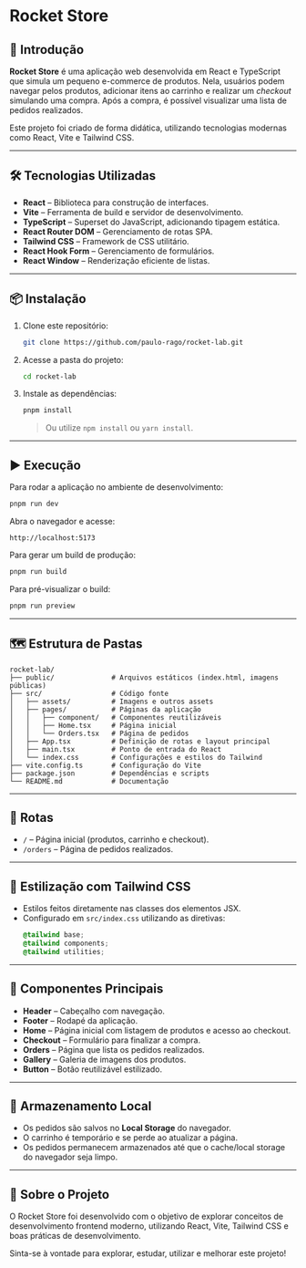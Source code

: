 # Rocket Store

## 🚀 Introdução

**Rocket Store** é uma aplicação web desenvolvida em React e TypeScript que simula um pequeno e-commerce de produtos. Nela, usuários podem navegar pelos produtos, adicionar itens ao carrinho e realizar um *checkout* simulando uma compra. Após a compra, é possível visualizar uma lista de pedidos realizados.

Este projeto foi criado de forma didática, utilizando tecnologias modernas como React, Vite e Tailwind CSS.

---

## 🛠️ Tecnologias Utilizadas

- **React** – Biblioteca para construção de interfaces.
- **Vite** – Ferramenta de build e servidor de desenvolvimento.
- **TypeScript** – Superset do JavaScript, adicionando tipagem estática.
- **React Router DOM** – Gerenciamento de rotas SPA.
- **Tailwind CSS** – Framework de CSS utilitário.
- **React Hook Form** – Gerenciamento de formulários.
- **React Window** – Renderização eficiente de listas.

---

## 📦 Instalação

1. Clone este repositório:
   ```bash
   git clone https://github.com/paulo-rago/rocket-lab.git
   ```

2. Acesse a pasta do projeto:
   ```bash
   cd rocket-lab
   ```

3. Instale as dependências:
   ```bash
   pnpm install
   ```
   > Ou utilize `npm install` ou `yarn install`.

---

## ▶️ Execução

Para rodar a aplicação no ambiente de desenvolvimento:

```bash
pnpm run dev
```

Abra o navegador e acesse:

```
http://localhost:5173
```

Para gerar um build de produção:

```bash
pnpm run build
```

Para pré-visualizar o build:

```bash
pnpm run preview
```

---

## 🗺️ Estrutura de Pastas

```
rocket-lab/
├── public/              # Arquivos estáticos (index.html, imagens públicas)
├── src/                 # Código fonte
│   ├── assets/          # Imagens e outros assets
│   ├── pages/           # Páginas da aplicação
│   │   ├── component/   # Componentes reutilizáveis
│   │   ├── Home.tsx     # Página inicial
│   │   └── Orders.tsx   # Página de pedidos
│   ├── App.tsx          # Definição de rotas e layout principal
│   ├── main.tsx         # Ponto de entrada do React
│   └── index.css        # Configurações e estilos do Tailwind
├── vite.config.ts       # Configuração do Vite
├── package.json         # Dependências e scripts
└── README.md            # Documentação
```

---

## 🔗 Rotas

- `/` – Página inicial (produtos, carrinho e checkout).
- `/orders` – Página de pedidos realizados.

---

## 🎨 Estilização com Tailwind CSS

- Estilos feitos diretamente nas classes dos elementos JSX.
- Configurado em `src/index.css` utilizando as diretivas:
  ```css
  @tailwind base;
  @tailwind components;
  @tailwind utilities;
  ```

---

## 🧩 Componentes Principais

- **Header** – Cabeçalho com navegação.
- **Footer** – Rodapé da aplicação.
- **Home** – Página inicial com listagem de produtos e acesso ao checkout.
- **Checkout** – Formulário para finalizar a compra.
- **Orders** – Página que lista os pedidos realizados.
- **Gallery** – Galeria de imagens dos produtos.
- **Button** – Botão reutilizável estilizado.

---

## 💾 Armazenamento Local

- Os pedidos são salvos no **Local Storage** do navegador.
- O carrinho é temporário e se perde ao atualizar a página.
- Os pedidos permanecem armazenados até que o cache/local storage do navegador seja limpo.

---

## 🚀 Sobre o Projeto

O Rocket Store foi desenvolvido com o objetivo de explorar conceitos de desenvolvimento frontend moderno, utilizando React, Vite, Tailwind CSS e boas práticas de desenvolvimento.

Sinta-se à vontade para explorar, estudar, utilizar e melhorar este projeto!
